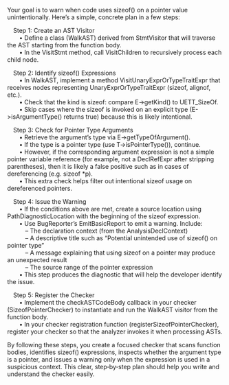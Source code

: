 Your goal is to warn when code uses sizeof() on a pointer value unintentionally. Here’s a simple, concrete plan in a few steps:

 Step 1: Create an AST Visitor  
  • Define a class (WalkAST) derived from StmtVisitor that will traverse the AST starting from the function body.  
  • In the VisitStmt method, call VisitChildren to recursively process each child node.

 Step 2: Identify sizeof() Expressions  
  • In WalkAST, implement a method VisitUnaryExprOrTypeTraitExpr that receives nodes representing UnaryExprOrTypeTraitExpr (sizeof, alignof, etc.).  
  • Check that the kind is sizeof: compare E->getKind() to UETT_SizeOf.  
  • Skip cases where the sizeof is invoked on an explicit type (E->isArgumentType() returns true) because this is likely intentional.

 Step 3: Check for Pointer Type Arguments  
  • Retrieve the argument’s type via E->getTypeOfArgument().  
  • If the type is a pointer type (use T->isPointerType()), continue.  
  • However, if the corresponding argument expression is not a simple pointer variable reference (for example, not a DeclRefExpr after stripping parentheses), then it is likely a false positive such as in cases of dereferencing (e.g. sizeof *p).  
  • This extra check helps filter out intentional sizeof usage on dereferenced pointers.

 Step 4: Issue the Warning  
  • If the conditions above are met, create a source location using PathDiagnosticLocation with the beginning of the sizeof expression.  
  • Use BugReporter’s EmitBasicReport to emit a warning. Include:  
   – The declaration context (from the AnalysisDeclContext)  
   – A descriptive title such as “Potential unintended use of sizeof() on pointer type”  
   – A message explaining that using sizeof on a pointer may produce an unexpected result  
   – The source range of the pointer expression  
  • This step produces the diagnostic that will help the developer identify the issue.

 Step 5: Register the Checker  
  • Implement the checkASTCodeBody callback in your checker (SizeofPointerChecker) to instantiate and run the WalkAST visitor from the function body.  
  • In your checker registration function (registerSizeofPointerChecker), register your checker so that the analyzer invokes it when processing ASTs.

By following these steps, you create a focused checker that scans function bodies, identifies sizeof() expressions, inspects whether the argument type is a pointer, and issues a warning only when the expression is used in a suspicious context. This clear, step‑by‑step plan should help you write and understand the checker easily.